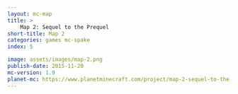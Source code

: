 ```yaml
---
layout: mc-map
title: >
    Map 2: Sequel to the Prequel
short-title: Map 2
categories: games mc-spake
index: 5

image: assets/images/map-2.png
publish-date: 2015-11-20
mc-version: 1.9
planet-mc: https://www.planetminecraft.com/project/map-2-sequel-to-the-prequel/
---
```

